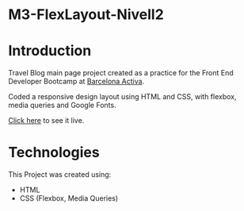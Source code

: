 # M3-FlexLayout-Nivell2

# Introduction

Travel Blog main page project created as a practice for the Front End Developer Bootcamp at [Barcelona Activa](https://www.barcelonactiva.cat/).

Coded a responsive design layout using HTML and CSS, with flexbox, media queries and Google Fonts.

[Click here](https://charliecastleweb.github.io/M3-FlexLayout-Nivell2/) to see it live.

# Technologies

This Project was created using:
* HTML
* CSS (Flexbox, Media Queries)
